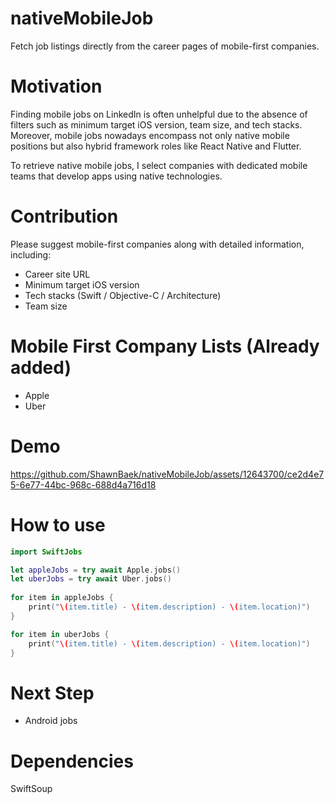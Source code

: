# nativeMobileJob
Fetch job listings directly from the career pages of mobile-first companies.

# Motivation
Finding mobile jobs on LinkedIn is often unhelpful due to the absence of filters such as minimum target iOS version, team size, and tech stacks. Moreover, mobile jobs nowadays encompass not only native mobile positions but also hybrid framework roles like React Native and Flutter.

To retrieve native mobile jobs, I select companies with dedicated mobile teams that develop apps using native technologies.

# Contribution
Please suggest mobile-first companies along with detailed information, including:
- Career site URL
- Minimum target iOS version
- Tech stacks (Swift / Objective-C / Architecture)
- Team size

# Mobile First Company Lists (Already added)
- Apple
- Uber

# Demo
https://github.com/ShawnBaek/nativeMobileJob/assets/12643700/ce2d4e75-6e77-44bc-968c-688d4a716d18

# How to use

```swift
import SwiftJobs

let appleJobs = try await Apple.jobs()
let uberJobs = try await Uber.jobs()
      
for item in appleJobs {
    print("\(item.title) - \(item.description) - \(item.location)")
}

for item in uberJobs {
    print("\(item.title) - \(item.description) - \(item.location)")
}
```

# Next Step
- Android jobs

# Dependencies
SwiftSoup

